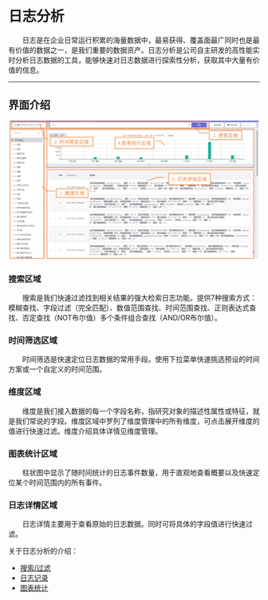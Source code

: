 # 日志分析

&emsp;&emsp;日志是在企业日常运行积累的海量数据中，最易获得、覆盖面最广同时也是最有价值的数据之一，是我们重要的数据资产。日志分析是公司自主研发的高性能实时分析日志数据的工具，能够快速对日志数据进行探索性分析，获取其中大量有价值的信息。

***

## 界面介绍<div id="intro"></div>
 ![](/assets/log/log-1.png)
### 搜索区域
&emsp;&emsp;搜索是我们快速过滤找到相关结果的强大检索日志功能。提供7种搜索方式：模糊查找、字段过滤（完全匹配）、数值范围查找、时间范围查找、正则表达式查找、否定查找（NOT布尔值）多个条件组合查找（AND/OR布尔值）。

### 时间筛选区域
&emsp;&emsp;时间筛选是快速定位日志数据的常用手段。使用下拉菜单快速挑选预设的时间方案或一个自定义的时间范围。

### 维度区域
&emsp;&emsp;维度是我们接入数据的每一个字段名称，指研究对象的描述性属性或特征，就是我们常说的字段。维度区域中罗列了维度管理中的所有维度，可点击展开维度的值进行快速过滤。维度介绍具体详情见维度管理。

### 图表统计区域
&emsp;&emsp;柱状图中显示了随时间统计的日志事件数量，用于直观地查看概要以及快速定位某个时间范围内的所有事件。

### 日志详情区域
&emsp;&emsp;日志详情主要用于查看原始的日志数据。同时可将具体的字段值进行快速过滤。

关于日志分析的介绍：
* [搜索/过滤](search.md)
* [日志记录](log.md)
* [图表统计](log.md#graphic)
